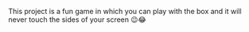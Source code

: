 This project is a fun game in which you can play with the box and it will never touch the sides of your screen 😉😂